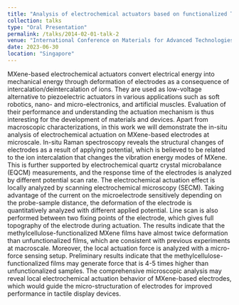 ```yaml
---
title: "Analysis of electrochemical actuators based on functionalized Ti2C3Tx MXene at microscale"
collection: talks
type: "Oral Presentation"
permalink: /talks/2014-02-01-talk-2
venue: "International Conference on Materials for Advanced Technologies (ICMAT)"
date: 2023-06-30
location: "Singapore"
---
```


MXene-based electrochemical actuators convert electrical energy into mechanical energy through deformation of electrodes as a consequence of intercalation/deintercalation of ions. They are used as low-voltage alternative to piezoelectric actuators in various applications such as soft robotics, nano- and micro-electronics, and artificial muscles. Evaluation of their performance and understanding the actuation mechanism is thus interesting for the development of materials and devices. Apart from macroscopic characterizations, in this work we will demonstrate the in-situ analysis of electrochemical actuation on MXene-based electrodes at microscale. In-situ Raman spectroscopy reveals the structural changes of electrodes as a result of applying potential, which is believed to be related to the ion intercalation that changes the vibration energy modes of MXene. This is further supported by electrochemical quartz crystal microbalance (EQCM) measurements, and the response time of the electrodes is analyzed by different potential scan rate. The electrochemical actuation effect is locally analyzed by scanning electrochemical microscopy (SECM). Taking advantage of the current on the microelectrode sensitively depending on the probe-sample distance, the deformation of the electrode is quantitatively analyzed with different applied potential. Line scan is also performed between two fixing points of the electrode, which gives full topography of the electrode during actuation. The results indicate that the methylcellulose-functionalized MXene films have almost twice deformation than unfunctionalized films, which are consistent with previous experiments at macroscale. Moreover, the local actuation force is analyzed with a micro-force sensing setup. Preliminary results indicate that the methylcellulose-functionalized films may generate force that is 4-5 times higher than unfunctionalized samples. The comprehensive microscopic analysis may reveal local electrochemical actuation behavior of MXene-based electrodes, which would guide the micro-structuration of electrodes for improved performance in tactile display devices.
